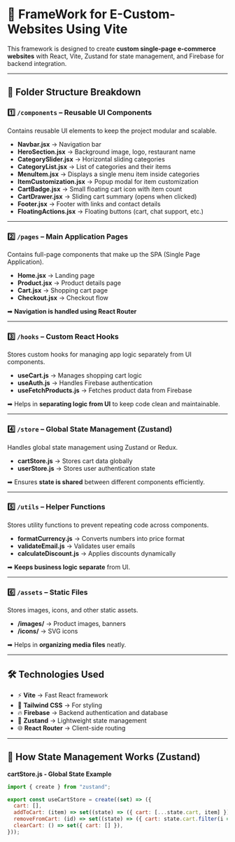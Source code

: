 # 🚀 FrameWork for E-Custom-Websites Using Vite  

This framework is designed to create **custom single-page e-commerce websites** with React, Vite, Zustand for state management, and Firebase for backend integration.  

---

## 📂 Folder Structure Breakdown  

### **1️⃣ `/components` – Reusable UI Components**  
Contains reusable UI elements to keep the project modular and scalable.  

- **Navbar.jsx** → Navigation bar  
- **HeroSection.jsx** → Background image, logo, restaurant name  
- **CategorySlider.jsx** → Horizontal sliding categories  
- **CategoryList.jsx** → List of categories and their items  
- **MenuItem.jsx** → Displays a single menu item inside categories  
- **ItemCustomization.jsx** → Popup modal for item customization  
- **CartBadge.jsx** → Small floating cart icon with item count  
- **CartDrawer.jsx** → Sliding cart summary (opens when clicked)  
- **Footer.jsx** → Footer with links and contact details  
- **FloatingActions.jsx** → Floating buttons (cart, chat support, etc.)  

---

### **2️⃣ `/pages` – Main Application Pages**  
Contains full-page components that make up the SPA (Single Page Application).  

- **Home.jsx** → Landing page  
- **Product.jsx** → Product details page  
- **Cart.jsx** → Shopping cart page  
- **Checkout.jsx** → Checkout flow  

➡ **Navigation is handled using React Router**  

---

### **3️⃣ `/hooks` – Custom React Hooks**  
Stores custom hooks for managing app logic separately from UI components.  

- **useCart.js** → Manages shopping cart logic  
- **useAuth.js** → Handles Firebase authentication  
- **useFetchProducts.js** → Fetches product data from Firebase  

➡ Helps in **separating logic from UI** to keep code clean and maintainable.  

---

### **4️⃣ `/store` – Global State Management (Zustand)**  
Handles global state management using Zustand or Redux.  

- **cartStore.js** → Stores cart data globally  
- **userStore.js** → Stores user authentication state  

➡ Ensures **state is shared** between different components efficiently.  

---

### **5️⃣ `/utils` – Helper Functions**  
Stores utility functions to prevent repeating code across components.  

- **formatCurrency.js** → Converts numbers into price format  
- **validateEmail.js** → Validates user emails  
- **calculateDiscount.js** → Applies discounts dynamically  

➡ **Keeps business logic separate** from UI.  

---

### **6️⃣ `/assets` – Static Files**  
Stores images, icons, and other static assets.  

- **/images/** → Product images, banners  
- **/icons/** → SVG icons  

➡ Helps in **organizing media files** neatly.  

---

## **🛠 Technologies Used**  

- ⚡ **Vite** → Fast React framework  
- 🎨 **Tailwind CSS** → For styling  
- 🔥 **Firebase** → Backend authentication and database  
- 🛒 **Zustand** → Lightweight state management  
- 🌐 **React Router** → Client-side routing  

---

## **📌 How State Management Works (Zustand)**  

**cartStore.js - Global State Example**  

```js
import { create } from "zustand";

export const useCartStore = create((set) => ({
  cart: [],
  addToCart: (item) => set((state) => ({ cart: [...state.cart, item] })),
  removeFromCart: (id) => set((state) => ({ cart: state.cart.filter(i => i.id !== id) })),
  clearCart: () => set({ cart: [] }),
}));
